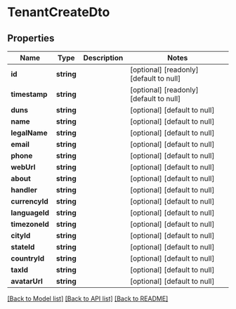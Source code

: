 # TenantCreateDto

## Properties
Name | Type | Description | Notes
------------ | ------------- | ------------- | -------------
**id** | **string** |  | [optional] [readonly] [default to null]
**timestamp** | **string** |  | [optional] [readonly] [default to null]
**duns** | **string** |  | [optional] [default to null]
**name** | **string** |  | [optional] [default to null]
**legalName** | **string** |  | [optional] [default to null]
**email** | **string** |  | [optional] [default to null]
**phone** | **string** |  | [optional] [default to null]
**webUrl** | **string** |  | [optional] [default to null]
**about** | **string** |  | [optional] [default to null]
**handler** | **string** |  | [optional] [default to null]
**currencyId** | **string** |  | [optional] [default to null]
**languageId** | **string** |  | [optional] [default to null]
**timezoneId** | **string** |  | [optional] [default to null]
**cityId** | **string** |  | [optional] [default to null]
**stateId** | **string** |  | [optional] [default to null]
**countryId** | **string** |  | [optional] [default to null]
**taxId** | **string** |  | [optional] [default to null]
**avatarUrl** | **string** |  | [optional] [default to null]

[[Back to Model list]](../README.md#documentation-for-models) [[Back to API list]](../README.md#documentation-for-api-endpoints) [[Back to README]](../README.md)


